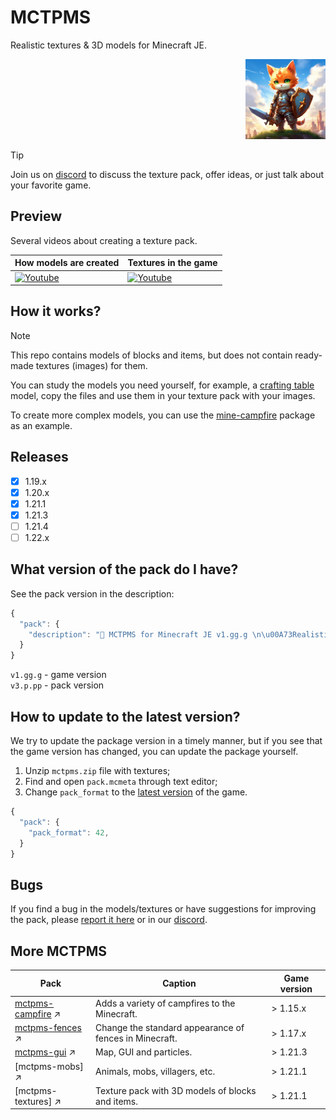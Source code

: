 # MCTPMS

Realistic textures & 3D models for Minecraft JE.

<p align="right">
  <img
    src="https://github.com/andrejsharapov/mctpms/blob/main/pack.png?raw=true"
    alt="pack 128x128"
    width="128">
</p>

> [!TIP]  
> Join us on [discord](https://discord.gg/En8KcxdDra) to discuss the texture pack, offer ideas, or just talk about your favorite game.

## Preview

Several videos about creating a texture pack.

| How models are created                        | Textures in the game                                 |
| --------------------------------------------- | ---------------------------------------------------- |
| [![Youtube][youtube-img-sm]][youtube-watch-1] | [![Youtube][youtube-playlist-img]][youtube-playlist] |

## How it works?

> [!NOTE]  
> This repo contains models of blocks and items, but does not contain ready-made textures (images) for them.

You can study the models you need yourself, for example, a [crafting table](https://github.com/andrejsharapov/mctpms/blob/main/assets/minecraft/models/block/crafting_table.json) model, copy the files and use them in your texture pack with your images.

To create more complex models, you can use the [mine-campfire](https://github.com/andrejsharapov/mine-campfire/tree/main/assets/minecraft) package as an example.

## Releases

- [x] 1.19.x
- [x] 1.20.x
- [x] 1.21.1
- [x] 1.21.3
- [ ] 1.21.4
- [ ] 1.22.x

## What version of the pack do I have?

See the pack version in the description:

```js
{
  "pack": {
    "description": "🦄 MCTPMS for Minecraft JE v1.gg.g \n\u00A73Realistic 3d textures \u00A78v3.p.pp"
  }
}
```

`v1.gg.g` - game version  
`v3.p.pp` - pack version

## How to update to the latest version?

We try to update the package version in a timely manner, but if you see that the game version has changed, you can update the package yourself.

1. Unzip `mctpms.zip` file with textures;
2. Find and open `pack.mcmeta` through text editor;
3. Change `pack_format` to the [latest version](https://minecraft.wiki/w/Pack_format#List_of_resource_pack_formats) of the game.

```js
{
  "pack": {
    "pack_format": 42,
  }
}
```

## Bugs

If you find a bug in the models/textures or have suggestions for improving the pack, please [report it here](https://github.com/andrejsharapov/mctpms/issues) or in our [discord](https://discord.gg/En8KcxdDra).

## More MCTPMS

| Pack                                 | Caption                                                | Game version |
| ------------------------------------ | ------------------------------------------------------ | ------------ |
| [mctpms-campfire][mctpms_campfire] ↗ | Adds a variety of campfires to the Minecraft.          | > 1.15.x     |
| [mctpms-fences][mctpms_fences] ↗     | Change the standard appearance of fences in Minecraft. | > 1.17.x     |
| [mctpms-gui][mctpms_gui] ↗           | Map, GUI and particles.                                | > 1.21.3     |
| [mctpms-mobs] ↗                      | Animals, mobs, villagers, etc.                         | > 1.21.1     |
| [mctpms-textures] ↗                  | Texture pack with 3D models of blocks and items.       | > 1.21.1     |

<!-- links -->

[mctpms_campfire]: https://www.mediafire.com/file/7b23ns0apmco229/mctpms-campfire.zip/file
[mctpms_fences]: https://www.mediafire.com/file/1ndgxf4i9fes0yb/mctpms-fences.zip/file
[mctpms_gui]: https://www.mediafire.com/file/ljs5wolviw65uox/mctpms-gui.zip/file

<!--
[mctpms_mobs]: 
[mctpms_textures]:
-->

[youtube-img-sm]: https://github.com/user-attachments/assets/e407f1ca-e7a1-4d4d-85da-2ddcf077daa0
[youtube-watch-1]: https://www.youtube.com/playlist?list=PLZEJODWNKrCdHqHy7JWpTOI-PMl64PuC7

[youtube-playlist]: https://youtube.com/playlist?list=PLAdfPZXFJ1lI8ZlhJK-MUHcSs84TM93Y1&feature=shared
[youtube-playlist-img]: https://github.com/user-attachments/assets/98a6933f-7e8a-44d1-84ba-1630ddb12ab0
